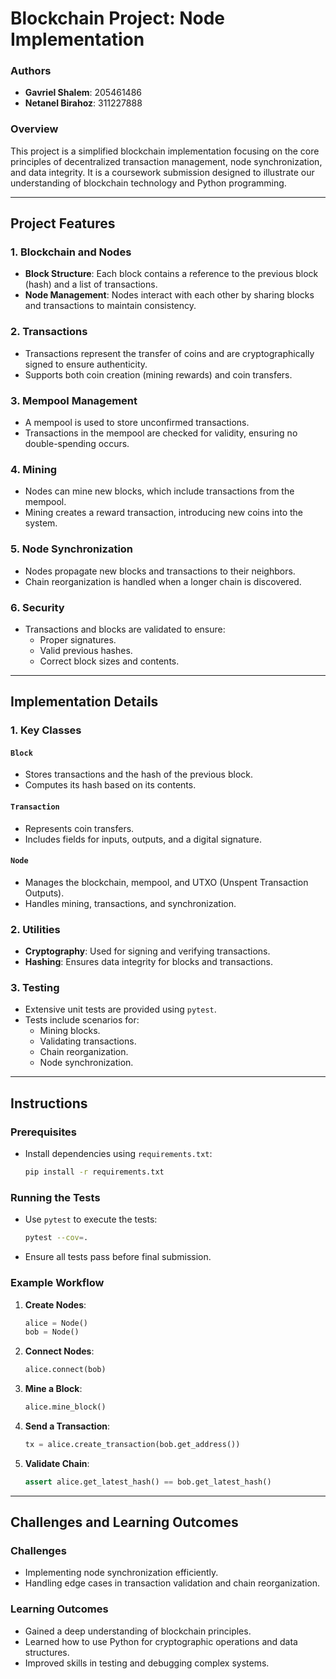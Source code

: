 # Blockchain Project: Node Implementation

### Authors
- **Gavriel Shalem**: 205461486  
- **Netanel Birahoz**: 311227888

### Overview
This project is a simplified blockchain implementation focusing on the core principles of decentralized transaction management, node synchronization, and data integrity. It is a coursework submission designed to illustrate our understanding of blockchain technology and Python programming.

---

## Project Features

### 1. **Blockchain and Nodes**
- **Block Structure**: Each block contains a reference to the previous block (hash) and a list of transactions.
- **Node Management**: Nodes interact with each other by sharing blocks and transactions to maintain consistency.

### 2. **Transactions**
- Transactions represent the transfer of coins and are cryptographically signed to ensure authenticity.
- Supports both coin creation (mining rewards) and coin transfers.

### 3. **Mempool Management**
- A mempool is used to store unconfirmed transactions.
- Transactions in the mempool are checked for validity, ensuring no double-spending occurs.

### 4. **Mining**
- Nodes can mine new blocks, which include transactions from the mempool.
- Mining creates a reward transaction, introducing new coins into the system.

### 5. **Node Synchronization**
- Nodes propagate new blocks and transactions to their neighbors.
- Chain reorganization is handled when a longer chain is discovered.

### 6. **Security**
- Transactions and blocks are validated to ensure:
  - Proper signatures.
  - Valid previous hashes.
  - Correct block sizes and contents.

---

## Implementation Details

### 1. **Key Classes**
#### `Block`
- Stores transactions and the hash of the previous block.
- Computes its hash based on its contents.

#### `Transaction`
- Represents coin transfers.
- Includes fields for inputs, outputs, and a digital signature.

#### `Node`
- Manages the blockchain, mempool, and UTXO (Unspent Transaction Outputs).
- Handles mining, transactions, and synchronization.

### 2. **Utilities**
- **Cryptography**: Used for signing and verifying transactions.
- **Hashing**: Ensures data integrity for blocks and transactions.

### 3. **Testing**
- Extensive unit tests are provided using `pytest`.
- Tests include scenarios for:
  - Mining blocks.
  - Validating transactions.
  - Chain reorganization.
  - Node synchronization.

---

## Instructions

### Prerequisites
- Install dependencies using `requirements.txt`:
  ```bash
  pip install -r requirements.txt
  ```

### Running the Tests
- Use `pytest` to execute the tests:
  ```bash
  pytest --cov=.
  ```
- Ensure all tests pass before final submission.

### Example Workflow
1. **Create Nodes**:
   ```python
   alice = Node()
   bob = Node()
   ```

2. **Connect Nodes**:
   ```python
   alice.connect(bob)
   ```

3. **Mine a Block**:
   ```python
   alice.mine_block()
   ```

4. **Send a Transaction**:
   ```python
   tx = alice.create_transaction(bob.get_address())
   ```

5. **Validate Chain**:
   ```python
   assert alice.get_latest_hash() == bob.get_latest_hash()
   ```

---

## Challenges and Learning Outcomes

### Challenges
- Implementing node synchronization efficiently.
- Handling edge cases in transaction validation and chain reorganization.

### Learning Outcomes
- Gained a deep understanding of blockchain principles.
- Learned how to use Python for cryptographic operations and data structures.
- Improved skills in testing and debugging complex systems.


